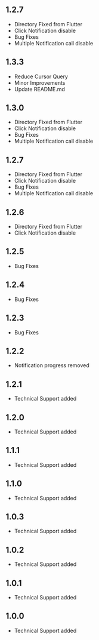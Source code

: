 ## 1.2.7

- Directory Fixed from Flutter
- Click Notification disable
- Bug Fixes
- Multiple Notification call disable
## 1.3.3

- Reduce Cursor Query
- Minor Improvements
- Update README.md



## 1.3.0

- Directory Fixed from Flutter
- Click Notification disable
- Bug Fixes
- Multiple Notification call disable

## 1.2.7

- Directory Fixed from Flutter
- Click Notification disable
- Bug Fixes
- Multiple Notification call disable

## 1.2.6

- Directory Fixed from Flutter 
- Click Notification disable

## 1.2.5

- Bug Fixes
## 1.2.4

- Bug Fixes

## 1.2.3

- Bug Fixes

## 1.2.2

- Notification progress removed

## 1.2.1

- Technical Support added

## 1.2.0

- Technical Support added

## 1.1.1

- Technical Support added

## 1.1.0

- Technical Support added

## 1.0.3

- Technical Support added

## 1.0.2

- Technical Support added

## 1.0.1

- Technical Support added

## 1.0.0

- Technical Support added

